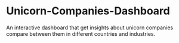 # Unicorn-Companies-Dashboard
An interactive dashboard that get insights about unicorn companies compare between them in different countries and industries.

